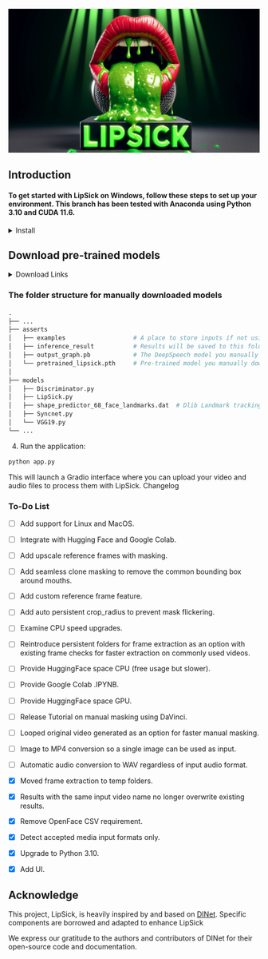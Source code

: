 ![LipSick Logo](/utils/logo/LipSick_bg.jpg)

## Introduction

#### To get started with LipSick on Windows, follow these steps to set up your environment. This branch has been tested with Anaconda using Python 3.10 and CUDA 11.6.
<details>
  <summary>Install</summary>

1. Clone the repository:
```python
git clone https://github.com/Inferencer/LipSick.git
cd LipSick
```
2. Create and activate the Anaconda environment:
```python
conda env create -f environment.yml
conda activate lipsick
```
</details>

## Download pre-trained models
<details>
  <summary>Download Links</summary>

### For the folder ./asserts

Please download pretrained_lipsick.pth using this [link](https://github.com/Inferencer/LipSick/releases/download/v1pretrained_lipsick.pth/pretrained_lipsick.pth) and place the file in the folder ./asserts

Then, download output_graph.pb using this [link](https://github.com/Inferencer/LipSick/releases/download/v1PretrainedModels/output_graph.pb) and place the file in the same folder.

### For the folder ./models

Please download shape_predictor_68_face_landmarks.dat using this [link](https://github.com/Inferencer/LipSick/releases/download/v1PretrainedModels/shape_predictor_68_face_landmarks.dat) and place the file in the folder ./models
</details>

### The folder structure for manually downloaded models
```python
.
├── ...
├── asserts                        
│   ├── examples                   # A place to store inputs if not using gradio UI
│   ├── inference_result           # Results will be saved to this folder
│   ├── output_graph.pb            # The DeepSpeech model you manually download and place here
│   └── pretrained_lipsick.pth     # Pre-trained model you manually download and place here
│                   
├── models
│   ├── Discriminator.py
│   ├── LipSick.py
│   ├── shape_predictor_68_face_landmarks.dat  # Dlib Landmark tracking model you manually download and place here
│   ├── Syncnet.py
│   └── VGG19.py   
└── ...
```
4. Run the application:
```python
python app.py
```


This will launch a Gradio interface where you can upload your video and audio files to process them with LipSick.
Changelog




### To-Do List

- [ ] Add support for Linux and MacOS.
- [ ] Integrate with Hugging Face and Google Colab.
- [ ] Add upscale reference frames with masking.
- [ ] Add seamless clone masking to remove the common bounding box around mouths.
- [ ] Add custom reference frame feature.
- [ ] Add auto persistent crop_radius to prevent mask flickering.
- [ ] Examine CPU speed upgrades.
- [ ] Reintroduce persistent folders for frame extraction as an option with existing frame checks for faster extraction on commonly used videos.
- [ ] Provide HuggingFace space CPU (free usage but slower).
- [ ] Provide Google Colab .IPYNB.
- [ ] Provide HuggingFace space GPU.
- [ ] Release Tutorial on manual masking using DaVinci.
- [ ] Looped original video generated as an option for faster manual masking.
- [ ] Image to MP4 conversion so a single image can be used as input.
- [ ] Automatic audio conversion to WAV regardless of input audio format.
- [x] Moved frame extraction to temp folders.
- [x] Results with the same input video name no longer overwrite existing results.
- [x] Remove OpenFace CSV requirement.
- [x] Detect accepted media input formats only.
- [x] Upgrade to Python 3.10.
- [x] Add UI.


## Acknowledge

This project, LipSick, is heavily inspired by and based on [DINet](https://github.com/MRzzm/DINet). Specific components are borrowed and adapted to enhance LipSick


We express our gratitude to the authors and contributors of DINet for their open-source code and documentation.
